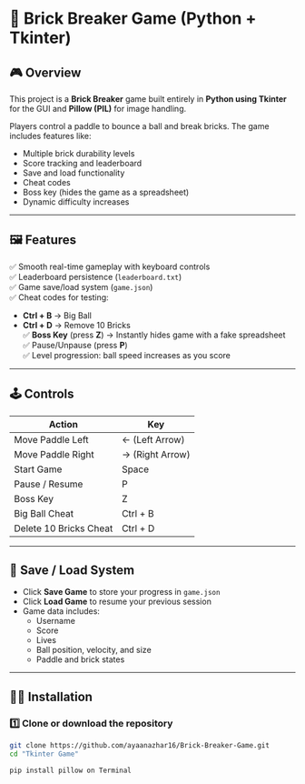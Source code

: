 # 🧱 Brick Breaker Game (Python + Tkinter)

## 🎮 Overview
This project is a **Brick Breaker** game built entirely in **Python using Tkinter** for the GUI and **Pillow (PIL)** for image handling.  

Players control a paddle to bounce a ball and break bricks. The game includes features like:
- Multiple brick durability levels  
- Score tracking and leaderboard  
- Save and load functionality  
- Cheat codes  
- Boss key (hides the game as a spreadsheet)  
- Dynamic difficulty increases  

---

## 🖼️ Features
✅ Smooth real-time gameplay with keyboard controls  
✅ Leaderboard persistence (`leaderboard.txt`)  
✅ Game save/load system (`game.json`)  
✅ Cheat codes for testing:
  - **Ctrl + B** → Big Ball  
  - **Ctrl + D** → Remove 10 Bricks  
✅ **Boss Key** (press **Z**) → Instantly hides game with a fake spreadsheet  
✅ Pause/Unpause (press **P**)  
✅ Level progression: ball speed increases as you score  

---

## 🕹️ Controls

| Action | Key |
|--------|-----|
| Move Paddle Left | ← (Left Arrow) |
| Move Paddle Right | → (Right Arrow) |
| Start Game | Space |
| Pause / Resume | P |
| Boss Key | Z |
| Big Ball Cheat | Ctrl + B |
| Delete 10 Bricks Cheat | Ctrl + D |

---

## 💾 Save / Load System
- Click **Save Game** to store your progress in `game.json`
- Click **Load Game** to resume your previous session  
- Game data includes:
  - Username  
  - Score  
  - Lives  
  - Ball position, velocity, and size  
  - Paddle and brick states  

---

## 🧑‍💻 Installation

### 1️⃣ Clone or download the repository
```bash
git clone https://github.com/ayaanazhar16/Brick-Breaker-Game.git
cd "Tkinter Game"

pip install pillow on Terminal
